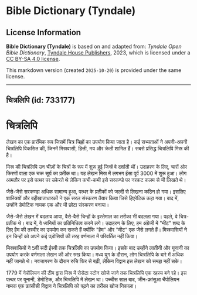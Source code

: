 # Bible Dictionary (Tyndale)

## License Information

**Bible Dictionary (Tyndale)** is based on and adapted from: _Tyndale Open Bible Dictionary_, [Tyndale House Publishers](https://tyndaleopenresources.com/), 2023, which is licensed under a [CC BY-SA 4.0 license](https://creativecommons.org/licenses/by-sa/4.0/legalcode.en).

This markdown version (created `2025-10-20`) is provided under the same license.



--------------------------------

## चित्रलिपि (id: 733177)

चित्रलिपि
=========

लेखन का एक प्रारंभिक रूप जिसमें चित्र चिह्नों का उपयोग किया जाता है। कई सभ्यताओं ने अपनी\-अपनी चित्रलिपि विकसित की, जिनमें मिस्रवासी, हित्ती, मय और क्रेती शामिल हैं। सबसे प्रसिद्ध चित्रलिपि मिस्र की है।

मिस्र की चित्रलिपि उन चीज़ों के चित्रों के रूप में शुरू हुई जिन्हें वे दर्शाती थीं। उदाहरण के लिए, चारों ओर किरणों वाला एक चक्र सूर्य का प्रतीक था। यह लेखन मिस्र में लगभग ईसा पूर्व 3000 में शुरू हुआ। लोग आमतौर पर इसे पत्थर पर उकेरते थे लेकिन कभी\-कभी इसे सरकण्डे पर नरकट कलम से भी लिखते थे।

जैसे\-जैसे सरकण्डा अधिक सामान्य हुआ, पत्थर के प्रतीकों को जल्दी से लिखना कठिन हो गया। इसलिए शास्त्रियों और बहीखाताधारकों ने एक सरल संस्करण तैयार किया जिसे हिएरेटिक कहा गया। बाद में, उन्होंने डेमोटिक नामक एक और भी छोटा संस्करण बनाया।

जैसे\-जैसे लेखन में बदलाव आया, वैसे\-वैसे चिन्हों के इस्तेमाल का तरीका भी बदलता गया। पहले, वे चित्र\-प्रतीक थे। बाद में, वे ध्वनियों का प्रतिनिधित्व करने लगे। उदाहरण के लिए, हम अंग्रेजी में "मीट" शब्द के लिए हैम की तस्वीर का उपयोग कर सकते हैं क्योंकि "हैम" और "मीट" एक जैसे लगते हैं। मिस्रवासियों ने इन चिन्हों को अपने कई पड़ोसियों की तरह वर्णमाला में परिवर्तित नहीं किया।

मिस्रवासियों ने 5वीं सदी ईस्वी तक चित्रलिपि का उपयोग किया। इसके बाद उन्होंने लातीनी और यूनानी का उपयोग करके वर्णमाला लेखन की ओर रुख किया। मध्य युग के दौरान, लोग चित्रलिपि के बारे में अधिक नहीं जानते थे। नवजागरण के दौरान रुचि फिर से बढ़ी, लेकिन विद्वान इस लेखन को समझ नहीं सके।

1779 में नेपोलियन की टीम द्वारा मिस्र में रोसेटा स्टोन खोजे जाने तक चित्रलिपि एक रहस्य बने रहे। इस पत्थर पर यूनानी, डेमोटिक, और चित्रलिपि में लेखन था। पच्चीस साल बाद, जीन\-फ्रांसुआ चैंपोलियन नामक एक फ्रांसीसी विद्वान ने चित्रलिपि को पढ़ने का तरीका खोज निकाला।



